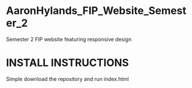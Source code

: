 # AaronHylands_FIP_Website_Semester_2
Semester 2 FIP website featuring responsive design

# INSTALL INSTRUCTIONS
Simple download the repository and run index.html
